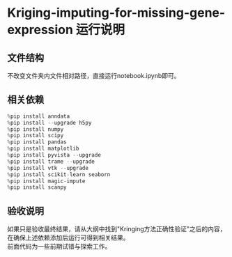 # Kriging-imputing-for-missing-gene-expression 运行说明
## 文件结构  
不改变文件夹内文件相对路径，直接运行notebook.ipynb即可。

## 相关依赖  
``` python
%pip install anndata
%pip install --upgrade h5py
%pip install numpy
%pip install scipy
%pip install pandas
%pip install matplotlib
%pip install pyvista --upgrade
%pip install trame --upgrade
%pip install vtk --upgrade
%pip install scikit-learn seaborn
%pip install magic-impute
%pip install scanpy
```

## 验收说明  
如果只是验收最终结果，请从大纲中找到"Kringing方法正确性验证"之后的内容，在确保上述依赖添加后运行可得到相关结果。  
前面代码为一些前期试错与探索工作。  
